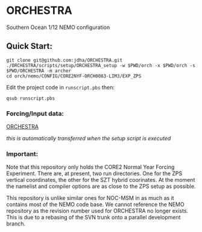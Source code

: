# ORCHESTRA
Southern Ocean 1/12 NEMO configuration

## Quick Start:

```
git clone git@github.com:jdha/ORCHESTRA.git
./ORCHESTRA/scripts/setup/ORCHESTRA_setup -w $PWD/orch -x $PWD/orch -s $PWD/ORCHESTRA -m archer
cd orch/nemo/CONFIG/CORE2NYF-ORCH0083-LIM3/EXP_ZPS
```
Edit the project code in  `runscript.pbs` then:
```
qsub runscript.pbs
```

### Forcing/Input data:

[ORCHESTRA](http://gws-access.ceda.ac.uk/public/jmmp_collab/ORCHESTRA)

_this is automatically transferred when the setup script is executed_

### Important:

Note that this repository only holds the CORE2 Normal Year Forcing Experiment. There are, at present, two run directories. One for the ZPS vertical coordinates, the other for the SZT hybrid coorinates. At the moment the namelist and compiler options are as close to the ZPS setup as possible. 

This repository is unlike similar ones for NOC-MSM in as much as it contains most of the NEMO code base. We cannot reference the NEMO repository as the revision number used for ORCHESTRA no longer exists. This is due to a rebasing of the SVN trunk onto a parallel development branch.
